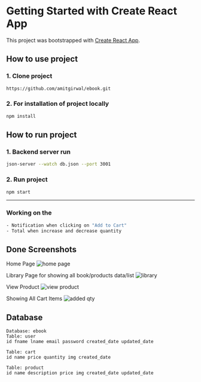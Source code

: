 # Getting Started with Create React App

This project was bootstrapped with [Create React App](https://github.com/facebook/create-react-app).


## How to use project

### 1. Clone project 
```bash
https://github.com/amitgirwal/ebook.git
```

### 2. For installation of project locally
```bash
npm install
```

## How to run project

### 1. Backend server run
```bash
json-server --watch db.json --port 3001
```

### 2. Run project
```bash
npm start
```


<hr/>


### Working on the
```bash
- Notification when clicking on "Add to Cart"
- Total when increase and decrease quantity
```

## Done Screenshots

Home Page 
![home page](https://user-images.githubusercontent.com/87892725/140051935-4303e021-08fb-4c0e-8bbb-79b662730d9b.PNG)

Library Page for showing all book/products data/list
![library](https://user-images.githubusercontent.com/87892725/140051920-7a0f56e6-c45a-4e7e-a3bb-00af176f4d73.PNG)

View Product
![view product](https://user-images.githubusercontent.com/87892725/140619585-26ef57f5-bd45-4fc6-be19-9cddba73ea6f.PNG)

Showing All Cart Items
![added qty](https://user-images.githubusercontent.com/87892725/140653508-0087a334-9e47-4b17-9a98-503f69b696fc.PNG)






## Database
```
Database: ebook
Table: user
id fname lname email password created_date updated_date

Table: cart
id name price quantity img created_date

Table: product
id name description price img created_date updated_date
```
